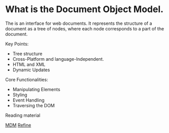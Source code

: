# What is the Document Object Model. 

The is an interface for web documents. It represents the structure of a document as a tree of nodes, where each node corresponds to a part of the document. 

Key Points: 
- Tree structure
- Cross-Platform and language-Independent. 
- HTML and XML
- Dynamic Updates

Core Functionalities:
- Manipulating Elements
- Styling
- Event Handling
- Traversing the DOM

Reading material

[MDM](https://developer.mozilla.org/en-US/docs/Web/API/Document_Object_Model/Introduction)
[Refine](https://refine.dev/blog/react-virtual-dom/#introduction)